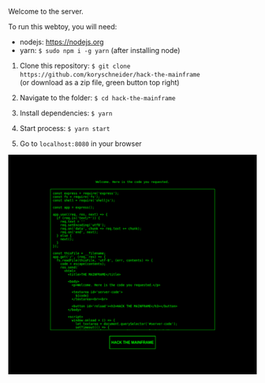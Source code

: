 Welcome to the server.

To run this webtoy, you will need:
  - nodejs: https://nodejs.org
  - yarn: `$ sudo npm i -g yarn` (after installing node)

1. Clone this repository: `$ git clone
   https://github.com/koryschneider/hack-the-mainframe`  
   (or download as a zip file, green button top right)

2. Navigate to the folder: `$ cd hack-the-mainframe`

3. Install dependencies: `$ yarn`

4. Start process: `$ yarn start`

5. Go to `localhost:8080` in your browser

![screenshot](screenshot.png)
